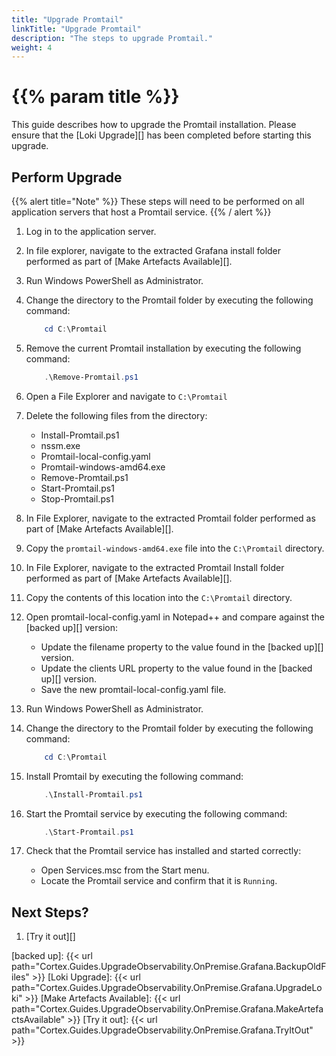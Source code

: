 ```yaml
---
title: "Upgrade Promtail"
linkTitle: "Upgrade Promtail"
description: "The steps to upgrade Promtail."
weight: 4
---
```


# {{% param title %}}

This guide describes how to upgrade the Promtail installation. Please ensure that the [Loki Upgrade][] has been completed before starting this upgrade.

## Perform Upgrade

{{% alert title="Note" %}}
These steps will need to be performed on all application servers that host a Promtail service.
{{% / alert %}}

1. Log in to the application server.
1. In file explorer, navigate to the extracted Grafana install folder performed as part of [Make Artefacts Available][].
1. Run Windows PowerShell as Administrator.
1. Change the directory to the Promtail folder by executing the following command:

    ``` powershell
        cd C:\Promtail
    ```

1. Remove the current Promtail installation by executing the following command:

    ``` powershell
        .\Remove-Promtail.ps1
    ```

1. Open a File Explorer and navigate to `C:\Promtail`
1. Delete the following files from the directory:

    * Install-Promtail.ps1
    * nssm.exe
    * Promtail-local-config.yaml
    * Promtail-windows-amd64.exe
    * Remove-Promtail.ps1
    * Start-Promtail.ps1
    * Stop-Promtail.ps1

1. In File Explorer, navigate to the extracted Promtail folder performed as part of [Make Artefacts Available][].
1. Copy the `promtail-windows-amd64.exe` file into the `C:\Promtail` directory.
1. In File Explorer, navigate to the extracted Promtail Install folder performed as part of [Make Artefacts Available][].
1. Copy the contents of this location into the `C:\Promtail` directory.
1. Open promtail-local-config.yaml in Notepad++ and compare against the [backed up][] version:

    * Update the filename property to the value found in the [backed up][] version.
    * Update the clients URL property to the value found in the [backed up][] version.
    * Save the new promtail-local-config.yaml file.

1. Run Windows PowerShell as Administrator.
1. Change the directory to the Promtail folder by executing the following command:

    ``` powershell
        cd C:\Promtail
    ```

1. Install Promtail by executing the following command:

    ``` powershell
        .\Install-Promtail.ps1
    ```

1. Start the Promtail service by executing the following command:

    ``` powershell
        .\Start-Promtail.ps1
    ```

1. Check that the Promtail service has installed and started correctly:
    * Open Services.msc from the Start menu.
    * Locate the Promtail service and confirm that it is `Running`.

## Next Steps?

1. [Try it out][]

[backed up]: {{< url path="Cortex.Guides.UpgradeObservability.OnPremise.Grafana.BackupOldFiles" >}}
[Loki Upgrade]: {{< url path="Cortex.Guides.UpgradeObservability.OnPremise.Grafana.UpgradeLoki" >}}
[Make Artefacts Available]: {{< url path="Cortex.Guides.UpgradeObservability.OnPremise.Grafana.MakeArtefactsAvailable" >}}
[Try it out]: {{< url path="Cortex.Guides.UpgradeObservability.OnPremise.Grafana.TryItOut" >}}
